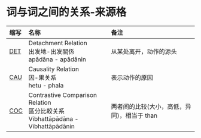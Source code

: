# 词与词之间的关系-来源格

| 缩写 | 名称 | 备注 |
| :--- | :--- | :--- |
|[DET](abl-det.md)|Detachment Relation<br>出发地-出发關係<br>apādāna - apādānin| 从某处离开，动作的源头 |
|[CAU](abl-cau.md)|Causality Relation<br>因-果关系<br>hetu - phala| 表示动作的原因 |
|[COC](abl-coc.md)|Contrastive Comparison Relation<br>區分比較关系<br>Vibhattāpādāna - Vibhattāpādānin| 两者间的比较(大小，高低，异同)，相当于 than |